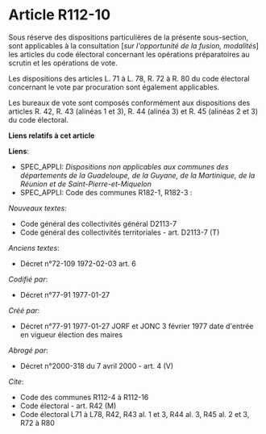 # Article R112-10

Sous réserve des dispositions particulières de la présente sous-section, sont applicables à la consultation [*sur
l'opportunité de la fusion, modalités*] les articles du code électoral concernant les opérations préparatoires au scrutin et
les opérations de vote. 

Les dispositions des articles L. 71 à L. 78, R. 72 à R. 80 du code électoral concernant le vote par procuration sont
également applicables. 

Les bureaux de vote sont composés conformément aux dispositions des articles R. 42, R. 43 (alinéas 1 et 3), R. 44 (alinéa 3)
et R. 45 (alinéas 2 et 3) du code électoral.

**Liens relatifs à cet article**

**Liens**:

  - SPEC_APPLI: *Dispositions non applicables aux communes des départements de la Guadeloupe, de la Guyane, de la Martinique, de la Réunion et de Saint-Pierre-et-Miquelon*
  - SPEC_APPLI: Code des communes R182-1, R182-3 :

_Nouveaux textes_:

  - Code général des collectivités général D2113-7
  - Code général des collectivités territoriales - art. D2113-7 (T)

_Anciens textes_:

  - Décret n°72-109 1972-02-03 art. 6

_Codifié par_:

  - Décret n°77-91 1977-01-27

_Créé par_:

  - Décret n°77-91 1977-01-27 JORF et JONC 3 février 1977 date d'entrée en vigueur élection des maires

_Abrogé par_:

  - Décret n°2000-318 du 7 avril 2000 - art. 4 (V)

_Cite_:

  - Code des communes R112-4 à R112-16
  - Code électoral - art. R42 (M)
  - Code électoral L71 à L78, R42, R43 al. 1 et 3, R44 al. 3, R45 al. 2 et 3, R72 à R80
